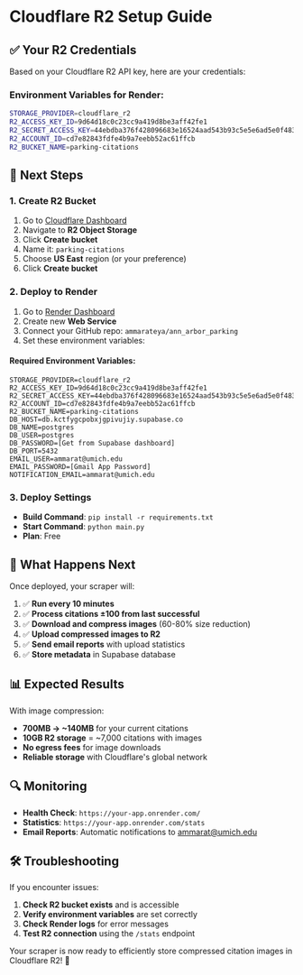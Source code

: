 # Cloudflare R2 Setup Guide

## ✅ Your R2 Credentials

Based on your Cloudflare R2 API key, here are your credentials:

### Environment Variables for Render:

```bash
STORAGE_PROVIDER=cloudflare_r2
R2_ACCESS_KEY_ID=9d64d18c0c23cc9a419d8be3aff42fe1
R2_SECRET_ACCESS_KEY=44ebdba376f428096683e16524aad543b93c5e5e6ad5e0f48340b92a6da8cfac
R2_ACCOUNT_ID=cd7e82843fdfe4b9a7eebb52ac61ffcb
R2_BUCKET_NAME=parking-citations
```

## 🚀 Next Steps

### 1. Create R2 Bucket

1. Go to [Cloudflare Dashboard](https://dash.cloudflare.com/)
2. Navigate to **R2 Object Storage**
3. Click **Create bucket**
4. Name it: `parking-citations`
5. Choose **US East** region (or your preference)
6. Click **Create bucket**

### 2. Deploy to Render

1. Go to [Render Dashboard](https://dashboard.render.com/)
2. Create new **Web Service**
3. Connect your GitHub repo: `ammarateya/ann_arbor_parking`
4. Set these environment variables:

#### Required Environment Variables:

```
STORAGE_PROVIDER=cloudflare_r2
R2_ACCESS_KEY_ID=9d64d18c0c23cc9a419d8be3aff42fe1
R2_SECRET_ACCESS_KEY=44ebdba376f428096683e16524aad543b93c5e5e6ad5e0f48340b92a6da8cfac
R2_ACCOUNT_ID=cd7e82843fdfe4b9a7eebb52ac61ffcb
R2_BUCKET_NAME=parking-citations
DB_HOST=db.kctfygcpobxjgpivujiy.supabase.co
DB_NAME=postgres
DB_USER=postgres
DB_PASSWORD=[Get from Supabase dashboard]
DB_PORT=5432
EMAIL_USER=ammarat@umich.edu
EMAIL_PASSWORD=[Gmail App Password]
NOTIFICATION_EMAIL=ammarat@umich.edu
```

### 3. Deploy Settings

- **Build Command**: `pip install -r requirements.txt`
- **Start Command**: `python main.py`
- **Plan**: Free

## 🎯 What Happens Next

Once deployed, your scraper will:

1. ✅ **Run every 10 minutes**
2. ✅ **Process citations ±100 from last successful**
3. ✅ **Download and compress images** (60-80% size reduction)
4. ✅ **Upload compressed images to R2**
5. ✅ **Send email reports** with upload statistics
6. ✅ **Store metadata** in Supabase database

## 📊 Expected Results

With image compression:

- **700MB → ~140MB** for your current citations
- **10GB R2 storage** = ~7,000 citations with images
- **No egress fees** for image downloads
- **Reliable storage** with Cloudflare's global network

## 🔍 Monitoring

- **Health Check**: `https://your-app.onrender.com/`
- **Statistics**: `https://your-app.onrender.com/stats`
- **Email Reports**: Automatic notifications to ammarat@umich.edu

## 🛠️ Troubleshooting

If you encounter issues:

1. **Check R2 bucket exists** and is accessible
2. **Verify environment variables** are set correctly
3. **Check Render logs** for error messages
4. **Test R2 connection** using the `/stats` endpoint

Your scraper is now ready to efficiently store compressed citation images in Cloudflare R2! 🚀
